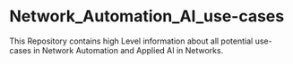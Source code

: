 # Network_Automation_AI_use-cases
This Repository contains high Level information about all potential use-cases in Network Automation and Applied AI in Networks.
